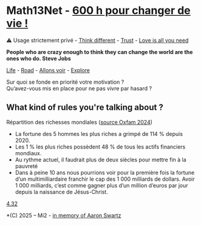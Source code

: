 # Math13Net - [600 h pour changer de vie !](https://youtu.be/rX1fjyX3mGU?si=_yPK_-CK3pKO973H)
⚠️ Usage strictement privé - [Think different](https://youtu.be/JHFrR6sD6gw?si=4lZNLp5rvtaKNM9p) - [Trust](https://youtu.be/llKvV8_T95M?si=iaUofuO6akBnU5pt) - [Love is all you need](https://youtu.be/_7xMfIp-irg?si=6f_3MPHx-RIfP0DE)  

**People who are crazy enough to think they can change the world are the ones who do. Steve Jobs**  

[Life](https://youtu.be/kYfNvmF0Bqw?si=k5fuCeQx4MoDPxsx) - [Road](https://youtu.be/bB28ah9AOUQ?si=tnzltuC5I3lLhEYQ) - [Allons voir](https://youtu.be/ykpDVaMHGT4?si=T2F9VeuBz-_onayP) - [Explore](https://standardgalactic.github.io/vectorspace/#/galaxy/word2vec-wiki?cx=-3208&cy=-8930&cz=2898&lx=-0.2059&ly=-0.6299&lz=-0.5451&lw=0.5135&ml=300&s=1.75&l=1&v=d50_clean)

Sur quoi se fonde en priorité votre motivation ?  
Qu’avez-vous mis en place pour ne pas vivre par hasard ?

## What kind of rules you're talking about ?  
Répartition des richesses mondiales ([source Oxfam 2024](https://www.C.org/inegalites-et-justice-fiscale/multinationales-et-inegalites-multiples/#:~:text=Les%201%20%25%20les%20plus%20riches,21%20%25%20de%20la%20population%20mondiale.))  
* La fortune des 5 hommes les plus riches a grimpé de 114 % depuis 2020.
* Les 1 % les plus riches possèdent 48 % de tous les actifs financiers mondiaux.
* Au rythme actuel, il faudrait plus de deux siècles pour mettre fin à la pauvreté
* Dans à peine 10 ans nous pourrions voir pour la première fois la fortune d’un multimilliardaire franchir le cap des 1 000 milliards de dollars. Avoir 1 000 milliards, c’est comme gagner plus d’un million d’euros par jour depuis la naissance de Jésus-Christ.  

[4.32](https://youtu.be/uHM88mZ4k50?si=9V0EzvmcXbltdM8W)
  
*(C) 2025 – Mi2 - [in memory of Aaron Swartz](https://youtu.be/9vz06QO3UkQ?si=_tqruJHnmn-N4KS0)
